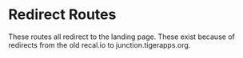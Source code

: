 # Redirect Routes

These routes all redirect to the landing page. These exist because of redirects from the old recal.io to junction.tigerapps.org.
